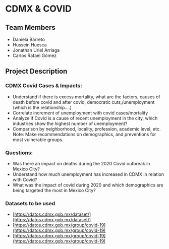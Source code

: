 # CDMX & COVID

      
## Team Members
- Daniela Barreto
- Hussein Huesca
- Jonathan Uriel Arriaga
- Carlos Rafael Gómez
## Project Description
### CDMX Covid Cases & Impacts:
- Understand if there is excess mortality, what are the factors, causes of death before covid and after covid, democratic cuts,/unemployment (which is the relationship....)
- Correlate increment of unemployment with covid cases/mortality
- Analyze if Covid is a cause of recent unemployment in the city, which industries show the highest number of unemployment? 
- Comparison by neighborhood, locality, profession, academic level, etc.
Note: Make recommendations  on demographics, and preventions for most vulnerable groups.
### Questions:
- Was there an impact on deaths during the 2020 Covid outbreak in Mexico City?
- Understand how much unemployment has increased in CDMX in relation with Covid?
- What was the impact of covid during 2020 and which demographics are being targeted the most in Mexico City?
### Datasets to be used

- [https://datos.cdmx.gob.mx/dataset/](https://datos.cdmx.gob.mx/dataset/)
- [https://datos.cdmx.gob.mx/group/covid-19](https://datos.cdmx.gob.mx/group/covid-19)
- [https://datos.cdmx.gob.mx/group/covid-19](https://datos.cdmx.gob.mx/group/covid-19)
